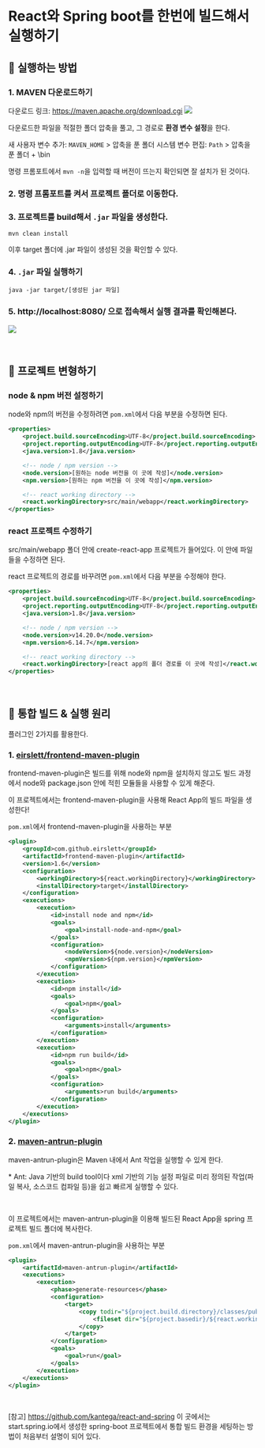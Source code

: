# React와 Spring boot를 한번에 빌드해서 실행하기
## 📁 실행하는 방법

### 1. MAVEN 다운로드하기
다운로드 링크: https://maven.apache.org/download.cgi
![](https://velog.velcdn.com/images/heoze/post/75381030-dd75-4808-9b79-5659031f8270/image.png)

다운로드한 파일을 적절한 폴더 압축을 풀고, 그 경로로 **환경 변수 설정**을 한다.

새 사용자 변수 추가: `MAVEN_HOME` > 압축을 푼 폴더
시스템 변수 편집: `Path` > 압축을 푼 폴더 + \bin

명령 프롬포트에서 `mvn -n`을 입력할 때 버전이 뜨는지 확인되면 잘 설치가 된 것이다.


### 2. 명령 프롬포트를 켜서 프로젝트 폴더로 이동한다.

### 3. 프로젝트를 build해서 `.jar` 파일을 생성한다.

```
mvn clean install
```

이후 target 폴더에 .jar 파일이 생성된 것을 확인할 수 있다.

### 4. `.jar` 파일 실행하기

```
java -jar target/[생성된 jar 파일]
```

### 5. http://localhost:8080/ 으로 접속해서 실행 결과를 확인해본다.
![](https://velog.velcdn.com/images/heoze/post/92ddaf4a-49cf-4b7a-9735-3fdff268c05c/image.png)

<br>

## 🔧 프로젝트 변형하기

### node & npm 버전 설정하기

node와 npm의 버전을 수정하려면 `pom.xml`에서 다음 부분을 수정하면 된다.

```xml
<properties>
    <project.build.sourceEncoding>UTF-8</project.build.sourceEncoding>
    <project.reporting.outputEncoding>UTF-8</project.reporting.outputEncoding>
    <java.version>1.8</java.version>

    <!-- node / npm version -->
    <node.version>[원하는 node 버전을 이 곳에 작성]</node.version>
    <npm.version>[원하는 npm 버전을 이 곳에 작성]</npm.version>

    <!-- react working directory -->
    <react.workingDirectory>src/main/webapp</react.workingDirectory>
</properties>
```

### react 프로젝트 수정하기

src/main/webapp 폴더 안에 create-react-app 프로젝트가 들어있다.
이 안에 파일들을 수정하면 된다.

react 프로젝트의 경로를 바꾸려면 `pom.xml`에서 다음 부분을 수정해야 한다.

```xml
<properties>
    <project.build.sourceEncoding>UTF-8</project.build.sourceEncoding>
    <project.reporting.outputEncoding>UTF-8</project.reporting.outputEncoding>
    <java.version>1.8</java.version>

    <!-- node / npm version -->
    <node.version>v14.20.0</node.version>
    <npm.version>6.14.7</npm.version>

    <!-- react working directory -->
    <react.workingDirectory>[react app의 폴더 경로를 이 곳에 작성]</react.workingDirectory>
</properties>
```

<br>

## 🤔 통합 빌드 & 실행 원리

플러그인 2가지를 활용한다.

### 1. [eirslett/frontend-maven-plugin](https://github.com/eirslett/frontend-maven-plugin)

frontend-maven-plugin은 빌드를 위해 node와 npm을 설치하지 않고도 빌드 과정에서 node와 package.json 안에 적힌 모듈들을 사용할 수 있게 해준다.

이 프로젝트에서는 frontend-maven-plugin을 사용해 React App의 빌드 파일을 생성한다!

`pom.xml`에서 frontend-maven-plugin을 사용하는 부분

```xml
<plugin>
    <groupId>com.github.eirslett</groupId>
    <artifactId>frontend-maven-plugin</artifactId>
    <version>1.6</version>
    <configuration>
        <workingDirectory>${react.workingDirectory}</workingDirectory>
        <installDirectory>target</installDirectory>
    </configuration>
    <executions>
        <execution>
            <id>install node and npm</id>
            <goals>
                <goal>install-node-and-npm</goal>
            </goals>
            <configuration>
                <nodeVersion>${node.version}</nodeVersion>
                <npmVersion>${npm.version}</npmVersion>
            </configuration>
        </execution>
        <execution>
            <id>npm install</id>
            <goals>
                <goal>npm</goal>
            </goals>
            <configuration>
                <arguments>install</arguments>
            </configuration>
        </execution>
        <execution>
            <id>npm run build</id>
            <goals>
                <goal>npm</goal>
            </goals>
            <configuration>
                <arguments>run build</arguments>
            </configuration>
        </execution>
    </executions>
</plugin>
```

### 2. [maven-antrun-plugin](https://maven.apache.org/plugins/maven-antrun-plugin/index.html)

maven-antrun-plugin은 Maven 내에서 Ant 작업을 실행할 수 있게 한다.

\* Ant: Java 기반의 build tool이다
xml 기반의 기능 설정 파일로 미리 정의된 작업(파일 복사, 소스코드 컴파일 등)을 쉽고 빠르게 실행할 수 있다.

<br>

이 프로젝트에서는 maven-antrun-plugin을 이용해 빌드된 React App을 spring 프로젝트 빌드 폴더에 복사한다.

`pom.xml`에서 maven-antrun-plugin을 사용하는 부분

```xml
<plugin>
    <artifactId>maven-antrun-plugin</artifactId>
    <executions>
        <execution>
            <phase>generate-resources</phase>
            <configuration>
                <target>
                    <copy todir="${project.build.directory}/classes/public">
                        <fileset dir="${project.basedir}/${react.workingDirectory}/build"/>
                    </copy>
                </target>
            </configuration>
            <goals>
                <goal>run</goal>
            </goals>
        </execution>
    </executions>
</plugin>
```

<br>

[참고] https://github.com/kantega/react-and-spring
이 곳에서는 start.spring.io에서 생성한 spring-boot 프로젝트에서 통합 빌드 환경을 세팅하는 방법이 처음부터 설명이 되어 있다.
